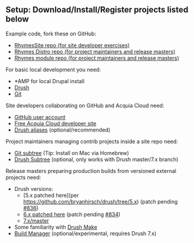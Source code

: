 Setup: Download/Install/Register projects listed below
------------------------------------------------------

Example code, fork these on GitHub:

  - [RhymesSite repo (for site developer exercises)](https://github.com/DrupalLadder/_rhymesite)
  - [Rhymes Distro repo (for project maintainers and release masters)](https://github.com/DrupalLadder/rhymesdistro)
  - [Rhymes module repo (for project maintainers and release masters)](https://github.com/DrupalLadder/rhymes)

For basic local development you need:

  - *AMP for local Drupal install
  - [Drush](https://github.com/drush-ops/drush)
  - [Git](http://git-scm.com/)

Site developers collaborating on GitHub and Acquia Cloud need:

  - [GitHub user account](github.com)
  - [Free Acquia Cloud developer site](http://www.acquia.com/free)
  - [Drush aliases](https://docs.acquia.com/cloud/drush-aliases) (optional/recommended)

Project maintainers managing contrib projects inside a site repo need:

  - [Git subtree](https://github.com/git/git/tree/master/contrib/subtree) (Tip: Install on Mac via Homebrew)
  - [Drush Subtree](http://github.com/whitehouse/drushsubtree) (optional, only works with Drush master/7.x branch)

Release masters preparing production builds from versioned external projects need:

  - Drush versions:
    - [5.x patched here](per https://github.com/bryanhirsch/drush/tree/5.x) (patch pending [#836](https://github.com/drush-ops/drush/issues/836))
    - [6.x patched here](https://github.com/bryanhirsch/drush/tree/6.x) (patch pending [#834](https://github.com/drush-ops/drush/issues/834))
    - [7.x/master](https://github.com/drush-ops/drush/tree/master)
  - Some familiarity with [Drush Make](https://github.com/drush-ops/drush/blob/master/docs/make.txt)
  - [Build Manager](https://github.com/whitehouse/buildmanager) (optional/experimental, requires Drush 7.x)
